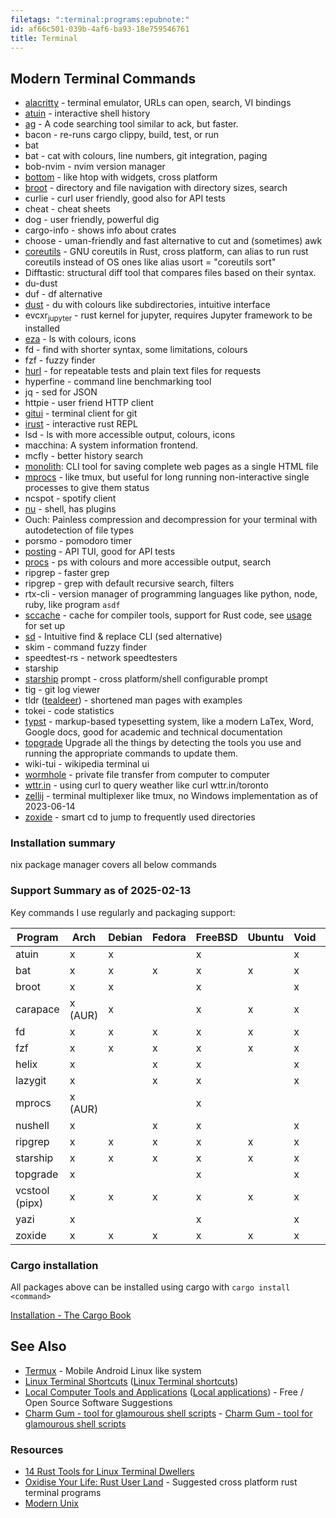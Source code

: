 ```yaml
---
filetags: ":terminal:programs:epubnote:"
id: af66c501-039b-4af6-ba93-18e759546761
title: Terminal
---
```


## Modern Terminal Commands

- [alacritty](https://alacritty.md/) - terminal emulator, URLs can open,
  search, VI bindings
- [atuin](https://github.com/ellie/atuin) - interactive shell history
- [ag](https://github.com/ggreer/the_silver_searcher) - A code searching
  tool similar to ack, but faster.
- bacon - re-runs cargo clippy, build, test, or run
- bat
- bat - cat with colours, line numbers, git integration, paging
- bob-nvim - nvim version manager
- [bottom](https://github.com/ClementTsang/bottom) - like htop with
  widgets, cross platform
- [broot](https://dystroy.md/broot/) - directory and file navigation
  with directory sizes, search
- curlie - curl user friendly, good also for API tests
- cheat - cheat sheets
- dog - user friendly, powerful dig
- cargo-info - shows info about crates
- choose - uman-friendly and fast alternative to cut and (sometimes) awk
- [coreutils](https://github.com/uutils/coreutils) - GNU coreutils in
  Rust, cross platform, can alias to run rust coreutils instead of OS
  ones like alias usort = "coreutils sort"
- Difftastic: structural diff tool that compares files based on their
  syntax.
- du-dust
- duf - df alternative
- [dust](https://github.com/bootandy/dust) - du with colours like
  subdirectories, intuitive interface
- evcxr<sub>jupyter</sub> - rust kernel for jupyter, requires Jupyter
  framework to be installed
- [eza](https://github.com/eza-community/eza) - ls with colours, icons
- fd - find with shorter syntax, some limitations, colours
- fzf - fuzzy finder
- [hurl](https://hurl.dev/) - for repeatable tests and plain text files
  for requests
- hyperfine - command line benchmarking tool
- jq - sed for JSON
- httpie - user friend HTTP client
- [gitui](https://github.com/extrawurst/gitui) - terminal client for git
- [irust](https://github.com/tarcieri/irust) - interactive rust REPL
- lsd - ls with more accessible output, colours, icons
- macchina: A system information frontend.
- mcfly - better history search
- [monolith](https://github.com/y2z/monolith): CLI tool for saving
  complete web pages as a single HTML file
- [mprocs](https://github.com/pvolok/mprocs) - like tmux, but useful for
  long running non-interactive single processes to give them status
- ncspot - spotify client
- [nu](https://www.nushell.sh/) - shell, has plugins
- Ouch: Painless compression and decompression for your terminal with
  autodetection of file types
- porsmo - pomodoro timer
- [posting](https://github.com/darrenburns/posting) - API TUI, good for
  API tests
- [procs](https://github.com/dalance/procs) - ps with colours and more
  accessible output, search
- ripgrep - faster grep
- ripgrep - grep with default recursive search, filters
- rtx-cli - version manager of programming languages like python, node,
  ruby, like program `asdf`
- [sccache](https://github.com/mozilla/sccache) - cache for compiler
  tools, support for Rust code, see
  [usage](https://github.com/mozilla/sccache#usage) for set up
- [sd](https://github.com/chmln/sd) - Intuitive find & replace CLI (sed
  alternative)
- skim - command fuzzy finder
- speedtest-rs - network speedtesters
- starship
- [starship](https://starship.rs/) prompt - cross platform/shell
  configurable prompt
- tig - git log viewer
- tldr ([tealdeer](https://github.com/dbrgn/tealdeer)) - shortened man
  pages with examples
- tokei - code statistics
- [typst](https://github.com/typst/typst) - markup-based typesetting
  system, like a modern LaTex, Word, Google docs, good for academic and
  technical documentation
- [topgrade](https://github.com/topgrade-rs/topgrade) Upgrade all the
  things by detecting the tools you use and running the appropriate
  commands to update them.
- wiki-tui - wikipedia terminal ui
- [wormhole](https://github.com/magic-wormhole/magic-wormhole) - private
  file transfer from computer to computer
- [wttr.in](https://github.com/chubin/wttr.in) - using curl to query
  weather like curl wttr.in/toronto
- [zellij](https://github.com/zellij.md/zellij) - terminal multiplexer
  like tmux, no Windows implementation as of 2023-06-14
- [zoxide](https://github.com/ajeetdsouza/zoxide) - smart cd to jump to
  frequently used directories

### Installation summary

nix package manager covers all below commands

### Support Summary as of 2025-02-13

Key commands I use regularly and packaging support:

| Program        | Arch    | Debian | Fedora | FreeBSD | Ubuntu | Void | MSYS2 | scoop |
|----------------|---------|--------|--------|---------|--------|------|-------|-------|
| atuin          | x       | x      |        | x       |        | x    |       |       |
| bat            | x       | x      | x      | x       | x      | x    | x     | x     |
| broot          | x       | x      |        | x       |        | x    |       | x     |
| carapace       | x (AUR) | x      |        | x       | x      | x    |       | x     |
| fd             | x       | x      | x      | x       | x      | x    | x     | x     |
| fzf            | x       | x      | x      | x       | x      | x    | x     | x     |
| helix          | x       |        | x      | x       |        | x    | x     | x     |
| lazygit        | x       |        | x      | x       |        | x    |       | x     |
| mprocs         | x (AUR) |        |        | x       |        |      |       | x     |
| nushell        | x       |        | x      | x       |        | x    |       | x     |
| ripgrep        | x       | x      | x      | x       | x      | x    | x     | x     |
| starship       | x       | x      | x      | x       | x      | x    | x     | x     |
| topgrade       | x       |        |        | x       |        | x    |       | x     |
| vcstool (pipx) | x       | x      | x      | x       | x      | x    | x     | x     |
| yazi           | x       |        |        | x       |        | x    | x     | x     |
| zoxide         | x       | x      | x      | x       | x      | x    | x     | x     |

### Cargo installation

All packages above can be installed using cargo with
`cargo install <command>`

[Installation - The Cargo
Book](https://doc.rust-lang.md/cargo/getting-started/installation.html)

## See Also

- [Termux](../005-tech-termux) - Mobile Android Linux like system
- [Linux Terminal Shortcuts](id:bf3b61d8-23cc-4959-a5c7-17041d7e43f4)
  ([Linux Terminal
  shortcuts](../005-computer-shortcuts-linux-terminal-gnu-readline))
- [Local Computer Tools and
  Applications](id:58b9016f-4e75-43d5-ac66-36fc4725e754) ([Local
  applications](../005-tech-local-computer-tools-apps)) - Free / Open
  Source Software Suggestions
- [Charm Gum - tool for glamourous shell
  scripts](../005-tech-terminal-charm-gum) - [Charm Gum - tool for
  glamourous shell scripts](id:a4eb2482-a0cd-4761-a08d-4afb4f285b4d)

### Resources

- [14 Rust Tools for Linux Terminal
  Dwellers](https://itsfoss.com/rust-cli-tools/)
- [Oxidise Your Life: Rust User
  Land](https://github.com/0atman/noboilerplate/blob/main/scripts/20-rust-userland.md) -
  Suggested cross platform rust terminal programs
- [Modern Unix](https://github.com/ibraheemdev/modern-unix)
